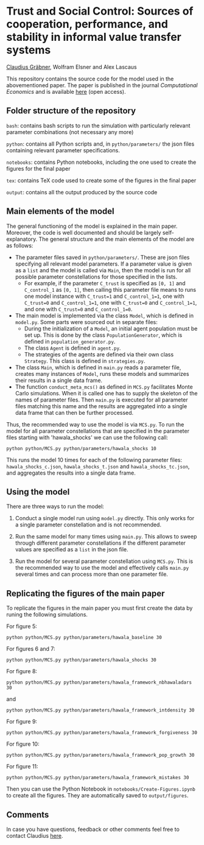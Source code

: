 # Trust and Social Control: Sources of cooperation, performance, and stability in informal value transfer systems
[Claudius Gräbner](https://claudius-graebner.com), Wolfram Elsner and Alex Lascaus

This repository contains the source code for the model used in the abovementioned paper.
The paper is published in the journal *Computational Economics* and is available 
[here](https://claudius-graebner.com/files/papers/AM-Trust-Social-Control-Hawala-CE2020.pdf) (open access).

## Folder structure of the repository

`bash`: contains bash scripts to run the simulation with particularly relevant parameter combinations (not necessary any more)

`python`: contains all Python scripts and, in `python/parameters/` the json files containing relevant parameter specifications.

`notebooks`: contains Python notebooks, including the one used to create the figures for the final paper

`tex`: contains TeX code used to create some of the figures in the final paper

`output`: contains all the output produced by the source code

## Main elements of the model

The general functioning of the model is explained in the main paper. 
Moreover, the code is well documented and should be largely self-explanatory. 
The general structure and the main elements of the model are as follows:

* The parameter files saved in `python/parameters/`. These are json files specifying all relevant model parameters. If a parameter value is given as a `list` and the model is called via `Main`, then the model is run for all possible parameter constellations for those specified in the lists.
    * For example, if the parameter `C_trust` is specified as `[0, 1]` and `C_control_1` as `[0, 1]`, then calling this parameter file means to runs one model instance with `C_trust=1` and `C_control_1=1`, one with `C_trust=0` and `C_control_1=1`, one with `C_trust=0` and `C_control_1=1`, and one with `C_trust=0` and `C_control_1=0`.
* The main model is implemented via the class `Model`, which is defined in `model.py`. Some parts were sourced out in separate files:
    * During the initialization of a `Model`, an initial agent population must be set up. This is done by the class `PopulationGenerator`, which is defined in `population_generator.py`.
    * The class `Agent` is defined in `agent.py`. 
    * The strategies of the agents are defined via their own class `Strategy`. This class is defined in `strategies.py`.
* The class `Main`, which is defined in `main.py` reads a parameter file, creates many instances of `Model`, runs these models and summarizes their results in a single data frame.
* The function `conduct_meta_mcs()` as defined in `MCS.py` facilitates Monte Carlo simulations. When it is called one has to supply the skeleton of the names of parameter files. Then `main.py` is executed for all parameter files matching this name and the results are aggregated into a single data frame that can then be further processed. 

Thus, the recommended way to use the model is via `MCS.py`. To run the model for all parameter constellations that are specified in the parameter files starting with 'hawala_shocks' we can use the following call:

```
python python/MCS.py python/parameters/hawala_shocks 10
```

This runs the model 10 times for each of the following parameter files: `hawala_shocks_c.json`, `hawala_shocks_t.json` and `hawala_shocks_tc.json`, and aggregates the results into a single data frame.


## Using the model

There are three ways to run the model:

1. Conduct a single model run using `model.py` directly. This only works for a single parameter constellation and is not recommended.

2. Run the same model for many times using `main.py`. This allows to sweep through different parameter constellations if the different parameter values are specified as a `list` in the json file.

3. Run the model for several parameter constellation using `MCS.py`. This is the recommended way to use the model and effectively calls `main.py` several times and can process more than one parameter file. 


## Replicating the figures of the main paper

To replicate the figures in the main paper you must first create the data by runing the following simulations.

For figure 5:

```
python python/MCS.py python/parameters/hawala_baseline 30
```

For figures 6 and 7:

```
python python/MCS.py python/parameters/hawala_shocks 30
```

For figure 8:

```
python python/MCS.py python/parameters/hawala_framework_nbhawaladars 30
```
and
```
python python/MCS.py python/parameters/hawala_framework_intdensity 30
```

For figure 9:

```
python python/MCS.py python/parameters/hawala_framework_forgiveness 30
```

For figure 10:

```
python python/MCS.py python/parameters/hawala_framework_pop_growth 30
```

For figure 11:

```
python python/MCS.py python/parameters/hawala_framework_mistakes 30
```

Then you can use the Python Notebook in `notebooks/Create-Figures.ipynb` to create all the figures. They are automatically saved to `output/figures`.

## Comments

In case you have questions, feedback or other comments feel free to contact Claudius [here](https://claudius-graebner.com/contact-1.html).